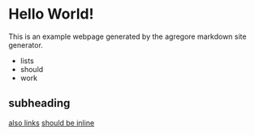# Hello World!

This is an example webpage generated by the agregore markdown site generator.

- lists
- should
- work

## subheading

[also links](./) [should be inline](#subheading)
